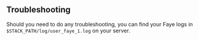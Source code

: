<!-- usedin: [ _rails/Tutorials/1950-09-26-implementing-faye.md] -->


## Troubleshooting
Should you need to do any troubleshooting, you can find your Faye logs in `$STACK_PATH/log/user_faye_1.log` on your server.
